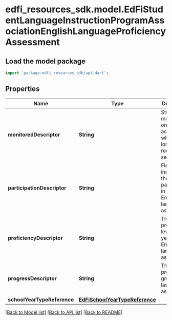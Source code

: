 # edfi_resources_sdk.model.EdFiStudentLanguageInstructionProgramAssociationEnglishLanguageProficiencyAssessment

## Load the model package
```dart
import 'package:edfi_resources_sdk/api.dart';
```

## Properties
Name | Type | Description | Notes
------------ | ------------- | ------------- | -------------
**monitoredDescriptor** | **String** | Student is monitored on content achievement who are no longer receiving services. | [optional] 
**participationDescriptor** | **String** | Field indicating the participation in the yearly English language assessment. | [optional] 
**proficiencyDescriptor** | **String** | The proficiency level for the yearly English language assessment. | [optional] 
**progressDescriptor** | **String** | The yearly progress or growth from last year's assessment. | [optional] 
**schoolYearTypeReference** | [**EdFiSchoolYearTypeReference**](EdFiSchoolYearTypeReference.md) |  | 

[[Back to Model list]](../README.md#documentation-for-models) [[Back to API list]](../README.md#documentation-for-api-endpoints) [[Back to README]](../README.md)


